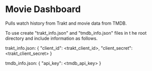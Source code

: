 # Movie Dashboard
Pulls watch history from Trakt and movie data from TMDB.

To use create "trakt_info.json" and "tmdb_info.json" files in t
he root directory and include information as follows.

trakt_info.json:
{
	"client_id": <trakt_client_id>,
	"client_secret": <trakt_client_secret>
}

tmdb_info.json:
{
	"api_key": <tmdb_api_key>
}